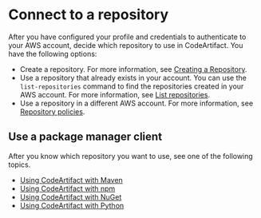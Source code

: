 # Connect to a repository<a name="connect-repo"></a>

After you have configured your profile and credentials to authenticate to your AWS account, decide which repository to use in CodeArtifact\. You have the following options:
+ Create a repository\. For more information, see [Creating a Repository](create-repo.md)\.
+ Use a repository that already exists in your account\. You can use the `list-repositories` command to find the repositories created in your AWS account\. For more information, see [List repositories](list-repos.md)\.
+ Use a repository in a different AWS account\. For more information, see [Repository policies](repo-policies.md)\.

## Use a package manager client<a name="using-a-package-manager-client"></a>

After you know which repository you want to use, see one of the following topics\.
+ [Using CodeArtifact with Maven](using-maven.md)
+ [Using CodeArtifact with npm](using-npm.md)
+ [Using CodeArtifact with NuGet](using-nuget.md)
+ [Using CodeArtifact with Python](using-python.md)